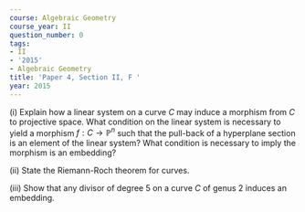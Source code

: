 ```yaml
---
course: Algebraic Geometry
course_year: II
question_number: 0
tags:
- II
- '2015'
- Algebraic Geometry
title: 'Paper 4, Section II, F '
year: 2015
---
```




(i) Explain how a linear system on a curve $C$ may induce a morphism from $C$ to projective space. What condition on the linear system is necessary to yield a morphism $f: C \rightarrow \mathbb{P}^{n}$ such that the pull-back of a hyperplane section is an element of the linear system? What condition is necessary to imply the morphism is an embedding?

(ii) State the Riemann-Roch theorem for curves.

(iii) Show that any divisor of degree 5 on a curve $C$ of genus 2 induces an embedding.